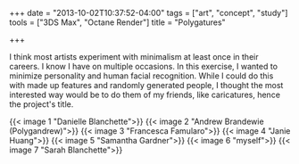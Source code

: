+++
date = "2013-10-02T10:37:52-04:00"
tags = ["art", "concept", "study"]
tools = ["3DS Max", "Octane Render"]
title = "Polygatures"

+++

I think most artists experiment with minimalism at least once in their careers. I know I have on multiple occasions. In this exercise, I wanted to minimize personality and human facial recognition. While I could do this with made up features and randomly generated people, I thought the most interested way would be to do them of my friends, like caricatures, hence the project's title.

{{< image 1 "Danielle Blanchette">}}
{{< image 2 "Andrew Brandewie (Polygandrew)">}}
{{< image 3 "Francesca Famularo">}}
{{< image 4 "Janie Huang">}}
{{< image 5 "Samantha Gardner">}}
{{< image 6 "myself">}}
{{< image 7 "Sarah Blanchette">}}
